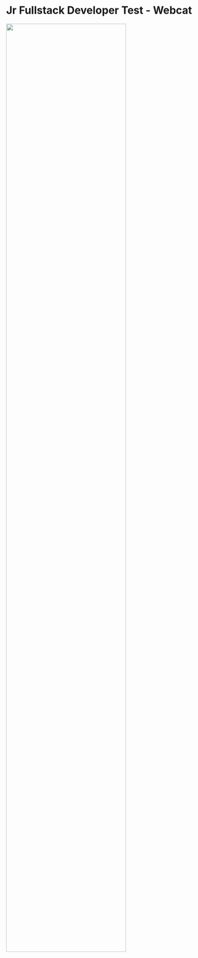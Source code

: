 # Jr Fullstack Developer Test - Webcat
 <img width="80%" src="https://user-images.githubusercontent.com/86250631/209450277-36958adf-ad19-4991-8a52-8ef5c2697e8c.jpeg"/>
